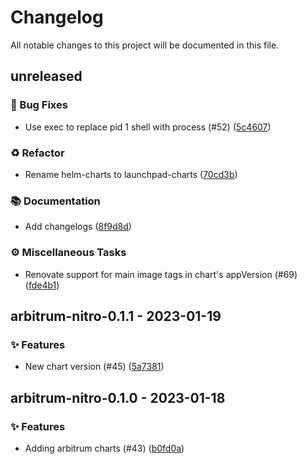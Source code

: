 # Changelog

All notable changes to this project will be documented in this file.

## unreleased

### <!-- 1 -->🐛 Bug Fixes

- Use exec to replace pid 1 shell with process (#52) ([5c4607](https://github.com/graphops/launchpad-charts/commit/5c460770ee45f6e65e7f406185c36fae01308b6f))

### <!-- 2 -->♻️ Refactor

- Rename helm-charts to launchpad-charts ([70cd3b](https://github.com/graphops/launchpad-charts/commit/70cd3b7aed214e314ec0534bf845d687efab41d8))

### <!-- 3 -->📚 Documentation

- Add changelogs ([8f9d8d](https://github.com/graphops/launchpad-charts/commit/8f9d8d3fd2d83bea0f401cb853e522c3d5cf1792))

### <!-- 7 -->⚙️ Miscellaneous Tasks

- Renovate support for main image tags in chart's appVersion (#69) ([fde4b1](https://github.com/graphops/launchpad-charts/commit/fde4b18394a3ac891a3dd0f5e4fd621fc9ae6052))

## arbitrum-nitro-0.1.1 - 2023-01-19

### <!-- 0 -->✨ Features

- New chart version (#45) ([5a7381](https://github.com/graphops/launchpad-charts/commit/5a73816c802fabcc35c728f6a6a2a88c2cd37702))

## arbitrum-nitro-0.1.0 - 2023-01-18

### <!-- 0 -->✨ Features

- Adding arbitrum charts (#43) ([b0fd0a](https://github.com/graphops/launchpad-charts/commit/b0fd0ac02c2b35e2a31ff4485688ed8877bd4bef))


